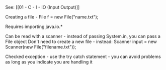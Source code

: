 See: [[01 - C - I - IO (Input Output)]]

Creating a file - File f = new File("name.txt");

Requires importing java.io.*

Can be read with a scanner - instead of passing System.in, you can pass a File object
Don't need to create a new file - instead:
Scanner input = new Scanner(new File("filename.txt"));

Checked exception - use the try catch statement - you can avoid problems as long as you indicate you are handling it